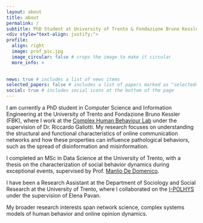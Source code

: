 ```yaml
---
layout: about
title: about
permalink: /
subtitle: PhD Student at University of Trento & Fondazione Bruno Kessler
<div style="text-align: justify;">
profile:
  align: right
  image: prof_pic.jpg
  image_circular: false # crops the image to make it circular
  more_info: >
    

news: true # includes a list of news items
selected_papers: false # includes a list of papers marked as "selected={true}"
social: true # includes social icons at the bottom of the page
---
```

I am currently a PhD student in Computer Science and Information Engineering at the University of Trento and Fondazione Bruno Kessler (FBK), where I work at the [Complex Human Behaviour Lab](https://chub.fbk.eu) under the supervision of Dr. Riccardo Gallotti. My research focuses on understanding the structural and functional characteristics of online communication networks and how these properties can influence pathological behaviors, such as the spread of disinformation and misinformation.

I completed an MSc in Data Science at the University of Trento, with a thesis on the characterization of social behavior dynamics during exceptional events, supervised by Prof. [Manlio De Domenico](http://manliodedomenico.com). 

I have been a Research Assistant at the Department of Sociology and Social Research at the University of Trento, where I collaborated on the [I-POLHYS](https://www.ipolhys.it/en/project/) under the supervision of Elena Pavan.

My broader research interests span network science, complex systems models of human behavior and online opinion dynamics.

